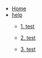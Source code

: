 <!-- 工作笔记/_sidebar.md --> 

* [Home](/) 
* [help](guide.md)
	* [1. test](guide.md)
	
	* [2. test](vim操作相关\vim多行注释与删除.md)
	* [3. test]()

